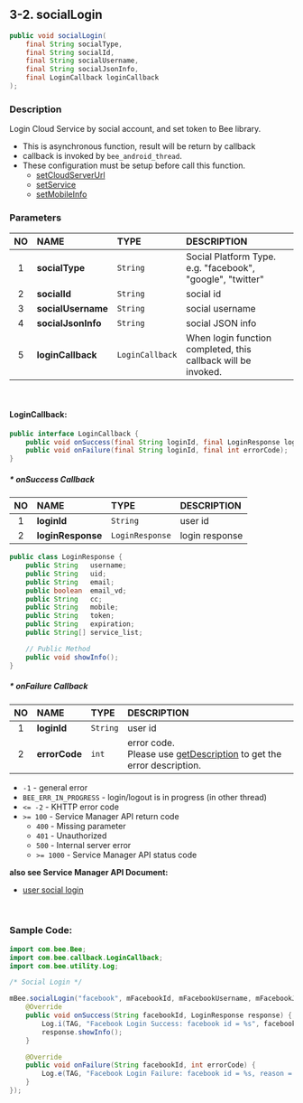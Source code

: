 ## 3-2. socialLogin

```java
public void socialLogin(
    final String socialType,
    final String socialId,
    final String socialUsername,
    final String socialJsonInfo,
    final LoginCallback loginCallback
);
```

### Description

Login Cloud Service by social account, and set token to Bee library.

* This is asynchronous function, result will be return by callback
* callback is invoked by `bee_android_thread`.
* These configuration must be setup before call this function.
    * [setCloudServerUrl](../01_Configuration/1.1_setCloudServerUrl.md)
    * [setService](../01_Configuration/1.2_setService.md)
    * [setMobileInfo](../01_Configuration/1.3_setMobileInfo.md)

### Parameters

| NO | NAME | TYPE | DESCRIPTION |
| :---: | :--- | :--- | :--- |
| 1 | **socialType** | `String` | Social Platform Type. <br> e.g. "facebook", "google", "twitter" |
| 2 | **socialId** | `String` | social id |
| 3 | **socialUsername** | `String` | social username |
| 4 | **socialJsonInfo** | `String` | social JSON info |
| 5 | **loginCallback** | `LoginCallback` | When login function completed, this callback will be invoked. |

<br>

#### LoginCallback:

```java
public interface LoginCallback {
    public void onSuccess(final String loginId, final LoginResponse loginResponse);
    public void onFailure(final String loginId, final int errorCode);
}
```

##### * onSuccess Callback

| NO | NAME | TYPE | DESCRIPTION |
| :---: | :--- | :--- | :--- |
| 1 | **loginId** | `String` | user id |
| 2 | **loginResponse** | `LoginResponse` | login response |

```java
public class LoginResponse {
    public String   username;
    public String   uid;
    public String   email;
    public boolean  email_vd;
    public String   cc;
    public String   mobile;
    public String   token;
    public String   expiration;
    public String[] service_list;

    // Public Method
    public void showInfo();
}
```

##### * onFailure Callback

| NO | NAME | TYPE | DESCRIPTION |
| :---: | :--- | :--- | :--- |
| 1 | **loginId** | `String` | user id |
| 2 | **errorCode** | `int` | error code. <br> Please use [getDescription](../02_Information/2.5_getDescription.md) to get the error description. |

* `-1` - general error
* `BEE_ERR_IN_PROGRESS` - login/logout is in progress (in other thread)
* `<= -2` - KHTTP error code
* `>= 100` - Service Manager API return code
    * `400` - Missing parameter
    * `401` - Unauthorized
    * `500` - Internal server error
    * `>= 1000` - Service Manager API status code

**also see Service Manager API Document:**
- [user social login](https://docs.google.com/document/d/1O0_ItXjhFbenkJ17cLVSuKn3XTPHUun-q7B4dGVB9iE/edit#heading=h.c7ri6ex9q0vr)

<br>

### Sample Code:

```java
import com.bee.Bee;
import com.bee.callback.LoginCallback;
import com.bee.utility.Log;

/* Social Login */

mBee.socialLogin("facebook", mFacebookId, mFacebookUsername, mFacebookJsonInfo, new LoginCallback() {
    @Override
    public void onSuccess(String facebookId, LoginResponse response) {
        Log.i(TAG, "Facebook Login Success: facebook id = %s", facebookId);
        response.showInfo();
    }

    @Override
    public void onFailure(String facebookId, int errorCode) {
        Log.e(TAG, "Facebook Login Failure: facebook id = %s, reason = %s", facebookId, mBee.getDescription(errorCode));
    }
});
```
